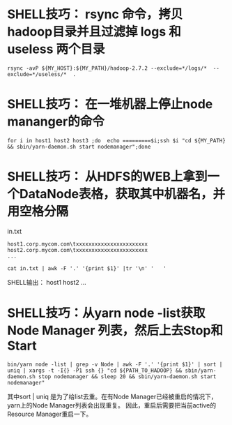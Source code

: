 # SHELL技巧： rsync 命令，拷贝hadoop目录并且过滤掉 logs 和 useless 两个目录

```shell
rsync -avP ${MY_HOST}:${MY_PATH}/hadoop-2.7.2 --exclude=*/logs/*  --exclude=*/useless/*  .
```

# SHELL技巧： 在一堆机器上停止node mananger的命令

```shell
for i in host1 host2 host3 ;do  echo =========$i;ssh $i "cd ${MY_PATH} && sbin/yarn-daemon.sh start nodemanager";done
```

# SHELL技巧： 从HDFS的WEB上拿到一个DataNode表格，获取其中机器名，并用空格分隔
  
  in.txt
  ```
  host1.corp.mycom.com\txxxxxxxxxxxxxxxxxxxxxxx
  host2.corp.mycom.com\txxxxxxxxxxxxxxxxxxxxxxx
  ...
  ```

  ```shell
  cat in.txt | awk -F '.' '{print $1}' |tr '\n' '   '
  ```

  SHELL输出： host1 host2 ...

# SHELL技巧：从yarn node -list获取Node Manager 列表，然后上去Stop和Start

```shell
bin/yarn node -list | grep -v Node | awk -F '.' '{print $1}' | sort | uniq | xargs -t -I{} -P1 ssh {} "cd ${PATH_TO_HADOOP} && sbin/yarn-daemon.sh stop nodemanager && sleep 20 && sbin/yarn-daemon.sh start nodemanager"
```

其中sort | uniq 是为了给list去重。在有Node Manager已经被重启的情况下，yarn上的Node Manager列表会出现重复。
因此，重启后需要把当前active的Resource Manager重启一下。
